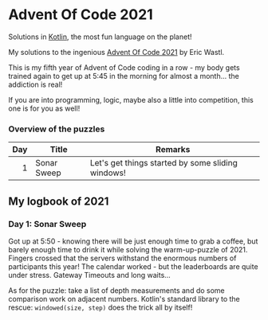 # Advent Of Code 2021
Solutions in [Kotlin](https://www.kotlinlang.org/), the most fun language on the planet!

My solutions to the ingenious [Advent Of Code 2021](https://adventofcode.com/)
by Eric Wastl.

This is my fifth year of Advent of Code coding in a row - my body gets trained again
to get up at 5:45 in the morning for almost a month... the addiction is real!

If you are into programming, logic, maybe also a little into competition, this one is for you as well!

### Overview of the puzzles
|Day |Title                             |Remarks
|---:|----------------------------------|----|
|  1 |Sonar Sweep                       |Let's get things started by some sliding windows!|

## My logbook of 2021

### Day 1: Sonar Sweep
Got up at 5:50 - knowing there will be just enough time to grab a coffee, but barely enough time to drink 
it while solving the warm-up-puzzle of 2021. Fingers crossed that the servers withstand the enormous
numbers of participants this year! 
The calendar worked - but the leaderboards are quite under stress. Gateway Timeouts and long waits...

As for the puzzle: take a list of depth measurements and do some comparison work on adjacent numbers.
Kotlin's standard library to the rescue: ```windowed(size, step)``` does the trick all by itself!